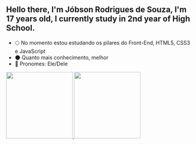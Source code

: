 ## Hello there, I'm Jóbson Rodrigues de Souza, I'm 17 years old, I currently study in 2nd year of High School.

* 🌕 No momento estou estudando os pilares do Front-End, HTML5, CSS3 e JavaScript
* 🌑 Quanto mais conhecimento, melhor
* 🌙 Pronomes: Ele/Dele

<div align="left">
  <a href="https://github.com/Jobsu">
  <img height="180em" src="https://github-readme-stats.vercel.app/api?username=Jobsu&show_icons=true&theme=radical&include_all_commits=true&count_private=true"/>
  <img height="180em" src="https://github-readme-stats.vercel.app/api/top-langs/?username=Jobsu&layout=compact&langs_count=7&theme=radical"/>
</div>
